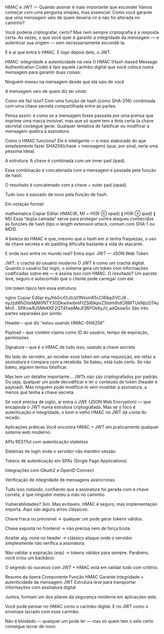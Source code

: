 HMAC e JWT — Quando assinar é mais importante que esconder
Vamos começar com uma pergunta simples, mas essencial:
Como você garante que uma mensagem veio de quem deveria vir e não foi alterada no caminho?

Você poderia criptografar, certo? Mas nem sempre criptografia é a resposta certa. Às vezes, o que você quer é garantir a integridade da mensagem — e autenticar sua origem — sem necessariamente escondê-la.

E é aí que entra o HMAC.
E logo depois dele, o JWT.

HMAC: integridade e autenticidade na veia
O HMAC (Hash-based Message Authentication Code) é tipo aquele carimbo digital que você coloca numa mensagem para garantir duas coisas:

Ninguém mexeu na mensagem desde que ela saiu de você

A mensagem veio de quem diz ter vindo

Como ele faz isso?
Com uma função de hash (como SHA-256) combinada com uma chave secreta compartilhada entre as partes.

Pensa assim: é como se a mensagem fosse passada por uma prensa que imprime uma marca invisível, mas que só quem tem a tinta certa (a chave secreta) consegue gerar. Qualquer tentativa de falsificar ou modificar a mensagem quebra a assinatura.

Como o HMAC funciona?
Ele é inteligente — e mais elaborado do que simplesmente fazer SHA256(chave + mensagem) (que, por sinal, seria uma péssima ideia).

A estrutura:
A chave é combinada com um inner pad (ipad).

Essa combinação é concatenada com a mensagem e passada pela função de hash.

O resultado é concatenado com a chave + outer pad (opad).

Tudo isso é passado de novo pela função de hash.

Em notação formal:

mathematica
Copiar
Editar
HMAC(K, M) = H((K ⊕ opad) ∥ H((K ⊕ ipad) ∥ M))
Essa “dupla camada” serve para proteger contra ataques conhecidos às funções de hash (tipo o length extension attack, comum com SHA-1 ou MD5).

A beleza do HMAC é que, mesmo que o hash em si tenha fraquezas, o uso da chave secreta e do padding dificulta bastante a vida do atacante.

E onde isso entra no mundo real?
Entra aqui: JWT — JSON Web Token

JWT: o crachá do usuário moderno
O JWT é como um crachá digital.
Quando o usuário faz login, o sistema gera um token com informações codificadas sobre ele — e assina isso com HMAC. O resultado? Um pacote leve, seguro e autocontido que o cliente pode carregar com ele.

Um token típico tem essa estrutura:

nginx
Copiar
Editar
eyJhbGciOiJIUzI1NiIsInR5cCI6IkpXVCJ9
.
eyJzdWIiOiIxMjM0NTY3ODkwIiwibmFtZSI6IkpvZSIsImlhdCI6MTUxNjIzOTAyMn0
.
SflKxwRJSMeKKF2QT4fwpMeJf36POk6yJV_adQssw5c
São três partes separadas por ponto:

Header – que diz “estou usando HMAC-SHA256”

Payload – que contém claims como ID do usuário, tempo de expiração, permissões

Signature – que é o HMAC de tudo isso, usando a chave secreta

No lado do servidor, ao receber esse token em uma requisição, ele refaz a assinatura e compara com a recebida. Se bateu, está tudo certo. Se não bateu, alguém tentou falsificar.

Mas tem um detalhe importante...
JWTs não são criptografados por padrão.
Ou seja, qualquer um pode decodificar e ler o conteúdo do token (header e payload).
Mas ninguém pode modificá-lo sem invalidar a assinatura, a menos que tenha a chave secreta.

Se você precisa de sigilo, aí entra o JWE (JSON Web Encryption) — que encapsula o JWT numa estrutura criptografada. Mas se o foco é autenticação e integridade, o bom e velho HMAC no JWT dá conta do recado.

Aplicações práticas
Você encontra HMAC + JWT em praticamente qualquer sistema web moderno:

APIs RESTful com autenticação stateless

Sistemas de login onde o servidor não mantém sessão

Tokens de autenticação em SPAs (Single Page Applications)

Integrações com OAuth2 e OpenID Connect

Verificação de integridade de mensagens assíncronas

Tudo isso rodando, confiando que a assinatura foi gerada com a chave correta, e que ninguém meteu a mão no caminho.

Vulnerabilidades? Sim. Mas evitáveis.
HMAC é seguro, mas implementação importa. Aqui vão alguns erros clássicos:

Chave fraca ou previsível → qualquer um pode gerar tokens válidos.

Chave exposta no frontend → não precisa nem de força bruta.

Aceitar alg: none no header → clássico ataque onde o servidor simplesmente não verifica a assinatura.

Não validar a expiração (exp) → tokens válidos para sempre. Parabéns, você criou um backdoor.

O segredo do sucesso com JWT + HMAC está em validar tudo com critério.

Resumo da ópera
Componente	Função
HMAC	Garante integridade + autenticidade da mensagem
JWT	Estrutura leve para transportar informações com assinatura digital

Juntos, formam um dos pilares da segurança moderna em aplicações web.

Você pode pensar no HMAC como o carimbo digital.
E no JWT como o envelope lacrado com esse carimbo.

Não é blindado — qualquer um pode ler — mas só quem tem o selo certo consegue lacrar de novo.

